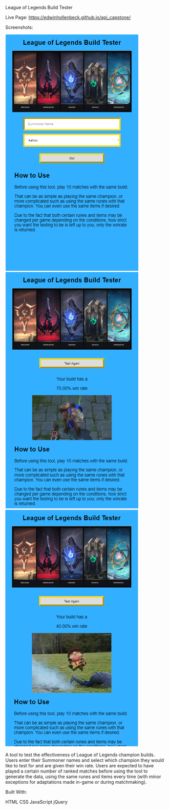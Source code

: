League of Legends Build Tester

Live Page: https://edwinhollenbeck.github.io/api_capstone/

Screenshots:

<img src="APICapstoneScreenshot.png">
<img src="APICapstoneScreenshotResults.png">
<img src="APICapstoneScreenshotResultsFail.png">

A tool to test the effectiveness of League of Legends champion builds. Users enter their Summoner names and select
which champion they would like to test for and are given their win rate. Users are expected to have played a certain number of ranked matches before using the tool to generate the data, using the same runes and items every time (with minor exceptions for adaptations made in-game or during matchmaking).

Built With:

HTML
CSS
JavaScript
jQuery
